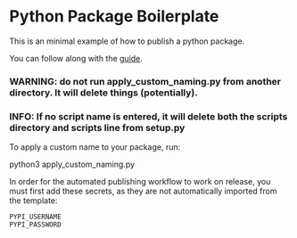 # Python Package Boilerplate

This is an minimal example of how to publish a python package.

You can follow along with the [guide](https://nrempel.com/how-to-publish-a-python-package-to-pypi).


### WARNING: do not run apply_custom_naming.py from another directory. It will delete things (potentially).
### INFO: If no script name is entered, it will delete both the scripts directory and scripts line from setup.py
To apply a custom name to your package, run:

python3 apply_custom_naming.py


In order for the automated publishing workflow to work on release, you must first add these secrets, as they are not automatically imported from the template:
    
    PYPI_USERNAME
    PYPI_PASSWORD
